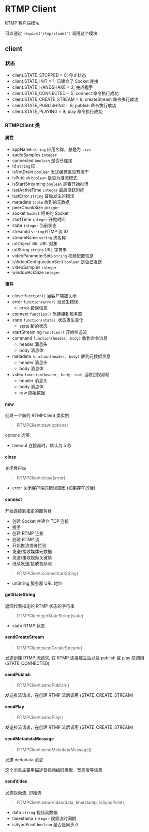 # RTMP Client

RTMP 客户端模块

可以通过 `require('rtmp/client')` 调用这个模块

## client

### 状态

- client.STATE_STOPPED = 0; 停止状态
- client.STATE_INIT = 1; 已建立了 Socket 连接
- client.STATE_HANDSHAKE = 2; 完成握手
- client.STATE_CONNECTED = 5; connect 命令执行成功
- client.STATE_CREATE_STREAM = 6; createStream 命令执行成功
- client.STATE_PUBLISHING = 8; publish 命令执行成功
- client.STATE_PLAYING = 9; play 命令执行成功

### RTMPClient 类

#### 属性

- appName `string` 应用名称，总是为 `live`
- audioSamples `integer`
- connected `boolean` 是否已连接
- id `string` ID
- isNotDrain `boolean` 发送缓存区没有排干
- isPublish `boolean` 是否为推流模式
- isStartStreaming `boolean` 是否开始推流
- lastActiveTime `integer` 最后活跃时间
- lastError `string` 最后发生的错误
- metadata `table` 收到的元数据
- peerChunkSize `integer`
- socket `Socket` 相关的 Socket
- startTime `integer` 开始时间
- state `integer` 当前状态
- streamId `string` RTMP 流 ID
- streamName `string` 流名称
- urlObject `URL` URL 对象
- urlString `string` URL 字符串
- videoParameterSets `string` 视频配置信息
- isVideoConfigurationSent `boolean` 是否已发送
- videoSamples `integer`
- windowAckSize `integer`

#### 事件

- close `function()` 当客户端被关闭
- error `function(error)` 当发生错误
  - error 错误信息
- connect `function()` 当连接到服务器
- state `function(state) `状态发生变化
  - state 新的状态
- startStreaming `function()` 开始推送流
- command `function(header, body)` 收到命令消息
  - header 消息头
  - body 消息体
- metadata `function(header, body)` 收到元数据信息
  - header 消息头
  - body 消息体
- video `function(header, body, raw)` 当收到视频帧
  - header 消息头
  - body 消息体
  - raw 原始数据

#### new

创建一个新的 RTMPClient 类实例

> RTMPClient:new(options)

options 选项:

- timeout 连接超时，默认为 5 秒

#### close

关闭客户端

> RTMPClient:close(error)

- error 关闭客户端的错误原因 (如果存在的话)

#### connect

开始连接到指定的服务器

- 创建 Socket 并建立 TCP 连接
- 握手
- 创建 RTMP 连接
- 创建 RTMP 流
- 开始推流或者拉流
- 发送/接收媒体元数据
- 发送/接收视频关键帧
- 继续发送/接收视频流

> RTMPClient:connect(urlString)

- urlString 服务器 URL 地址

#### getStateString

返回代表指定的 RTMP 状态的字符串

> RTMPClient:getStateString(state)

- state RTMP 状态

#### sendCreateStream

> RTMPClient:sendCreateStream()

发送创建 RTMP 流请求, 在 RTMP 连接建立后以及 publish 或 play 前调用 (STATE_CONNECTED)

#### sendPublish

> RTMPClient:sendPublish()

发送推流请求，在创建 RTMP 流后调用 (STATE_CREATE_STREAM)

#### sendPlay

> RTMPClient:sendPlay()

发送拉流请求，在创建 RTMP 流后调用 (STATE_CREATE_STREAM)

#### sendMetadataMessage

> RTMPClient:sendMetadataMessage()

发送 metadata 消息

这个消息主要用描述音视频编码类型，宽高度等信息

#### sendVideo

发送视频流, 即推流

> RTMPClient:sendVideo(data, timestamp, isSyncPoint)

- data `string` 视频流数据
- timestamp `integer` 视频流时间戳
- isSyncPoint `boolean` 是否是同步点
